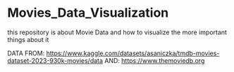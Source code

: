 # Movies_Data_Visualization
 this repository is about Movie Data and how to visualize the more important things about it
 
DATA FROM: https://www.kaggle.com/datasets/asaniczka/tmdb-movies-dataset-2023-930k-movies/data
AND: https://www.themoviedb.org
